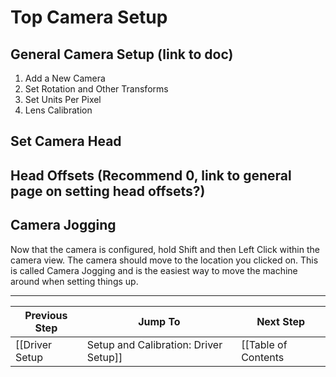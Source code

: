 # Top Camera Setup

## General Camera Setup (link to doc)
1. Add a New Camera
2. Set Rotation and Other Transforms
3. Set Units Per Pixel
4. Lens Calibration

## Set Camera Head

## Head Offsets (Recommend 0, link to general page on setting head offsets?)

## Camera Jogging
Now that the camera is configured, hold Shift and then Left Click within the camera view. The camera should move to the location you clicked on. This is called Camera Jogging and is the easiest way to move the machine around when setting things up.

***

| Previous Step                 | Jump To                 | Next Step                                   |
| ----------------------------- | ----------------------- | ------------------------------------------- |
| [[Driver Setup|Setup and Calibration: Driver Setup]] | [[Table of Contents|Setup and Calibration]] | [[Nozzle Setup|Setup and Calibration: Nozzle Setup]] |